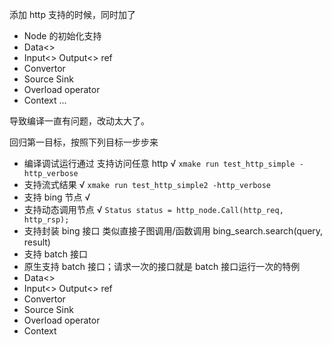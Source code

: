 
添加 http 支持的时候，同时加了
- Node 的初始化支持
- Data<>
- Input<> Output<> ref
- Convertor
- Source Sink
- Overload operator
- Context
...

导致编译一直有问题，改动太大了。

回归第一目标，按照下列目标一步步来
- 编译调试运行通过 支持访问任意 http √ `xmake run test_http_simple -http_verbose`
- 支持流式结果 √ `xmake run test_http_simple2 -http_verbose`
- 支持 bing 节点 √
- 支持动态调用节点 √ `Status status = http_node.Call(http_req, http_rsp);`
- 支持封装 bing 接口 类似直接子图调用/函数调用 bing_search.search(query, result)
- 支持 batch 接口
- 原生支持 batch 接口；请求一次的接口就是 batch 接口运行一次的特例
- Data<>
- Input<> Output<> ref
- Convertor
- Source Sink
- Overload operator
- Context
